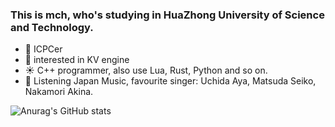 ### This is mch, who's studying in HuaZhong University of Science and Technology.

- :blue_heart: ICPCer
- :purple_heart: interested in KV engine
- :sunny: C++ programmer, also use Lua, Rust, Python and so on.
- :yellow_heart: Listening Japan Music, favourite singer: Uchida Aya, Matsuda Seiko, Nakamori Akina. 

![Anurag's GitHub stats](https://github-readme-stats.vercel.app/api?username=sohardforaname&show_icons=true&theme=synthwave)
